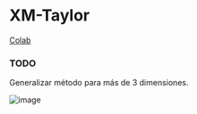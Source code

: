 XM-Taylor
==

[Colab]([https://colab.research.google.com/drive/1ZPMMpThFgwZB1HZGNFG13f-mnmO4fZ67?usp=sharing](https://meet.google.com/linkredirect?authuser=0&dest=https%3A%2F%2Fcolab.research.google.com%2Fdrive%2F1ZPMMpThFgwZB1HZGNFG13f-mnmO4fZ67%3Fusp%3Dsharing))

### TODO
Generalizar método para más de 3 dimensiones.


![image](https://i.imgur.com/9yLM8CG.png)
<!--stackedit_data:
eyJoaXN0b3J5IjpbNDU3NDY2MTQ1LC0xMzg5NzEwOTE4LC0xOD
YxMTA3NDY4XX0=
-->